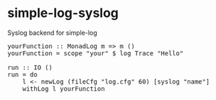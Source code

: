 simple-log-syslog
=================

Syslog backend for simple-log

<pre>
yourFunction :: MonadLog m => m ()
yourFunction = scope "your" $ log Trace "Hello"

run :: IO ()
run = do
    l &lt;- newLog (fileCfg "log.cfg" 60) [syslog "name"]
    withLog l yourFunction
</pre>
